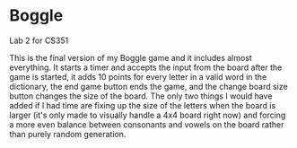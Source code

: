 # Boggle
Lab 2 for CS351

This is the final version of my Boggle game and it includes almost everything. It starts a timer and 
accepts the input from the board after the game is started, it adds 10 points for every letter in a valid
word in the dictionary, the end game button ends the game, and the change board size button changes the size
of the board. The only two things I would have added if I had time are fixing up the size of the letters 
when the board is larger (it's only made to visually handle a 4x4 board right now) and forcing a more even 
balance between consonants and vowels on the board rather than purely random generation.

